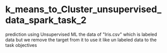 # k_means_to_Cluster_unsupervised_data_spark_task_2
prediction using Unsupervised ML the data of "Iris.csv" which is labeled data but we remove the target from it to use it like un labeled data to the task objectives
